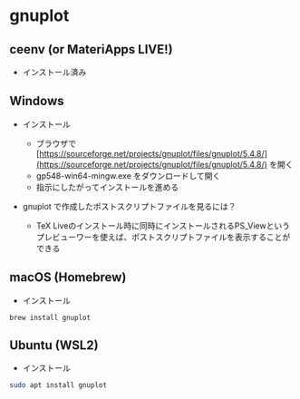 # gnuplot

## ceenv (or MateriApps LIVE!)

* インストール済み

## Windows

* インストール
    * ブラウザで [https://sourceforge.net/projects/gnuplot/files/gnuplot/5.4.8/](https://sourceforge.net/projects/gnuplot/files/gnuplot/5.4.8/) を開く
    * gp548-win64-mingw.exe をダウンロードして開く
    * 指示にしたがってインストールを進める

* gnuplot で作成したポストスクリプトファイルを見るには？

    * TeX Liveのインストール時に同時にインストールされるPS_Viewというプレビューワーを使えば、ポストスクリプトファイルを表示することができる

## macOS (Homebrew)

* インストール

```
brew install gnuplot
```

## Ubuntu (WSL2)

* インストール

```bash
sudo apt install gnuplot
```

